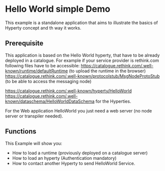 # Hello World simple Demo
This example is a standalone application that aims to illustrate the basics of Hyperty concept and th way it works.


## Prerequisite
This application is based on the Hello World hyperty, that have to be already deployed in a catalogue. For example if your service provider is rethink.com following files have to be accessible:
https://catalogue.rethink.com/.well-known/runtime/defaultRuntime (to upload the runtime in the browser)
https://catalogue.rethink.com/.well-known/protocolstub/MsgNodeProtoStub (to be able to access the messaging node) 

https://catalogue.rethink.com/.well-known/hyperty/HelloWorld
https://catalogue.rethink.com/.well-known/dataschema/HelloWorldDataSchema
for the Hyperties.

For the Web application HelloWorld you just need a web server (no node server or transpiler needed).

## Functions
This Example will show you:
 * How to load a runtime (proviously deployed on a catalogue server)
 * How to load an hyperty (Authentication mandatory)
 * How to contact another Hyperty to send HelloWorld Service. 
  
